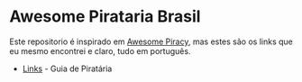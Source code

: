 # Awesome Pirataria Brasil

Este repositorio é inspirado em [Awesome Piracy](https://github.com/Igglybuff/awesome-piracy), mas estes são os links que eu mesmo encontrei e claro, tudo em português.

- [Links](https://github.com/tyler-durden-404/awesome-pirataria-br/blob/main/pirataria-guide.md) - Guia de Piratária
